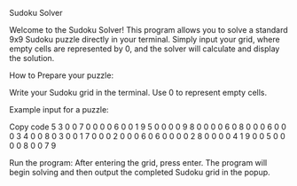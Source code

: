 Sudoku Solver

Welcome to the Sudoku Solver! This program allows you to solve a standard 9x9 Sudoku puzzle directly in your terminal. Simply input your grid, where empty cells are represented by 0, and the solver will calculate and display the solution.

How to Prepare your puzzle:

Write your Sudoku grid in the terminal. Use 0 to represent empty cells.

Example input for a puzzle:

Copy code
5 3 0 0 7 0 0 0 0
6 0 0 1 9 5 0 0 0
0 9 8 0 0 0 0 6 0
8 0 0 0 6 0 0 0 3
4 0 0 8 0 3 0 0 1
7 0 0 0 2 0 0 0 6
0 6 0 0 0 0 2 8 0
0 0 0 4 1 9 0 0 5
0 0 0 0 8 0 0 7 9

Run the program:
After entering the grid, press enter. The program will begin solving and then output the completed Sudoku grid in the popup.

